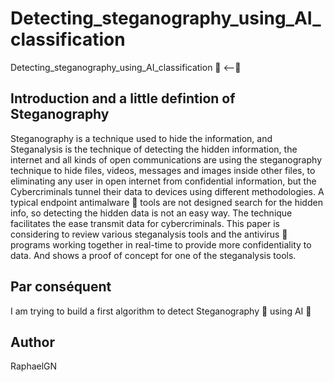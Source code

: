 # Detecting_steganography_using_AI_classification
Detecting_steganography_using_AI_classification 🦠 <--🔬

## Introduction and a little defintion of Steganography
Steganography is a technique used to hide the information, and Steganalysis is the technique of detecting the hidden information, the internet and all kinds of open communications are using the steganography technique to hide files, videos, messages and images inside other files, to eliminating any user in open internet from confidential information, but the Cybercriminals tunnel their data to devices using different methodologies. A typical endpoint antimalware 🦠 tools are not designed search for the hidden info, so detecting the hidden data is not an easy way. The technique facilitates the ease transmit data for cybercriminals. This paper is considering to review various steganalysis tools and the antivirus 🦠 programs working together in real-time to provide more confidentiality to data. And shows a proof of concept for one of the steganalysis tools.

## Par conséquent 
I am trying to build a first algorithm to detect Steganography 🦠 using AI 🔬


## Author 
RaphaelGN
